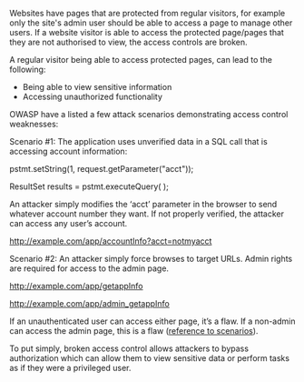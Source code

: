 Websites have pages that are protected from regular visitors, for example only the site's admin user should be able to access a page to manage other users. If a website visitor is able to access the protected page/pages that they are not authorised to view, the access controls are broken.

  

A regular visitor being able to access protected pages, can lead to the following:

-   Being able to view sensitive information
-   Accessing unauthorized functionality

OWASP have a listed a few attack scenarios demonstrating access control weaknesses:  

  

Scenario #1: The application uses unverified data in a SQL call that is accessing account information:

pstmt.setString(1, request.getParameter("acct"));

ResultSet results = pstmt.executeQuery( );

  

An attacker simply modifies the ‘acct’ parameter in the browser to send whatever account number they want. If not properly verified, the attacker can access any user’s account.

http://example.com/app/accountInfo?acct=notmyacct

  

Scenario #2: An attacker simply force browses to target URLs. Admin rights are required for access to the admin page.

http://example.com/app/getappInfo

http://example.com/app/admin_getappInfo

  

If an unauthenticated user can access either page, it’s a flaw. If a non-admin can access the admin page, this is a flaw ([reference to scenarios](https://owasp.org/www-project-top-ten/OWASP_Top_Ten_2017/Top_10-2017_A5-Broken_Access_Control)).

  

To put simply, broken access control allows attackers to bypass authorization which can allow them to view sensitive data or perform tasks as if they were a privileged user.
